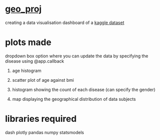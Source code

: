 # [geo_proj](https://inika1.pythonanywhere.com/) 
creating a data visualisation dashboard of a [kaggle dataset](https://www.kaggle.com/datasets/antaresnyc/human-metagenomics?resource=download)


# plots made
dropdown box option where you can update the data by specifying the disease using @app.callback

1. age histogram 

2. scatter plot of age against bmi

3. histogram showing the count of each disease (can specify the gender)

4. map displaying the geographical distribution of data subjects 

# libraries required

dash plotly pandas numpy statsmodels 




